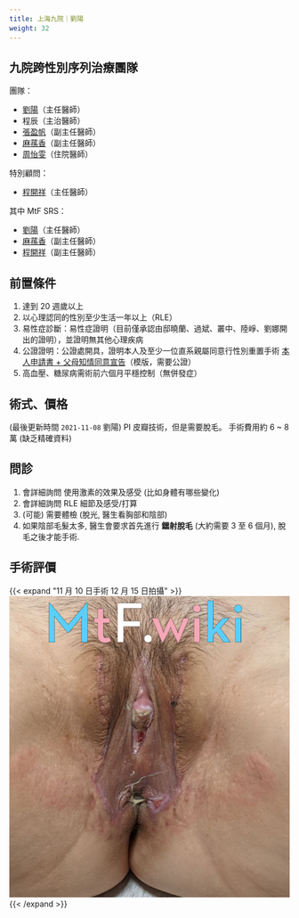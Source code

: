 ```yaml
---
title: 上海九院｜劉陽
weight: 32
---
```


## 九院跨性別序列治療團隊

團隊：

- [劉陽](https://www.haodf.com/doctor/74805.html)（主任醫師）
- 程辰（主治醫師）
- [張盈帆](https://www.haodf.com/doctor/275463.html)（副主任醫師）
- [麻蓀香](https://www.haodf.com/doctor/599858232.html)（副主任醫師）
- [周怡雯](https://www.haodf.com/doctor/9032015682.html)（住院醫師）

特別顧問：

- [程開祥](https://www.haodf.com/doctor/12887.html)（主任醫師）

其中 MtF SRS：

- [劉陽](https://www.haodf.com/doctor/74805.html)（主任醫師）
- [麻蓀香](https://www.haodf.com/doctor/599858232.html)（副主任醫師）
- [程開祥](https://www.haodf.com/doctor/12887.html)（副主任醫師）

## 前置條件

1. 達到 20 週歲以上
1. 以心理認同的性別至少生活一年以上（RLE）
1. 易性症診斷：易性症證明（目前僅承認由邸曉蘭、過斌、叢中、陸崢、劉娜開出的證明），並證明無其他心理疾病
1. 公證證明：公證處開具，證明本人及至少一位直系親屬同意行性別重置手術
   [本人申請書 + 父母知情同意宣告](icf.pdf)（模版，需要公證）
1. 高血壓、糖尿病需術前六個月平穩控制（無併發症）

## 術式、價格

(最後更新時間 `2021-11-08` 劉陽)
PI 皮瓣技術，但是需要脫毛。
手術費用約 6 ~ 8 萬 (缺乏精確資料)

## 問診

1. 會詳細詢問 使用激素的效果及感受 (比如身體有哪些變化)
1. 會詳細詢問 RLE 細節及感受/打算
1. (可能) 需要體檢 (脫光, 醫生看胸部和陰部)
1. 如果陰部毛髮太多, 醫生會要求首先進行 **鐳射脫毛** (大約需要 3 至 6 個月), 脫毛之後才能手術.

## 手術評價

  {{< expand "11 月 10 日手術 12 月 15 日拍攝" >}}
  ![srs-photo](post-1.jpg)
  {{< /expand >}}
  